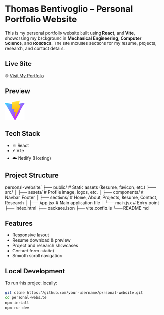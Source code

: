 # Thomas Bentivoglio – Personal Portfolio Website

This is my personal portfolio website built using **React**, and **Vite**, showcasing my background in **Mechanical Engineering**, **Computer Science**, and **Robotics**. The site includes sections for my resume, projects, research, and contact details.

## Live Site

🌐 [Visit My Portfolio](http://www.thomasentivoglio.me)

## Preview

![screenshot](./public/vite.svg) <!-- Replace with actual screenshot path if needed -->

## Tech Stack

- ⚛️ React
- ⚡ Vite
- ☁️ Netlify (Hosting)

## Project Structure
personal-website/
├── public/                     # Static assets (Resume, favicon, etc.)
├── src/
│   ├── assets/                 # Profile image, logos, etc.
│   ├── components/             # Navbar, Footer
│   ├── sections/               # Home, About, Projects, Resume, Contact, Research
│   ├── App.jsx                 # Main application file
│   └── main.jsx                # Entry point
├── index.html
├── package.json
├── vite.config.js
└── README.md

##  Features

-  Responsive layout
-  Resume download & preview
-  Project and research showcases
-  Contact form (static)
-  Smooth scroll navigation

##  Local Development

To run this project locally:

```bash
git clone https://github.com/your-username/personal-website.git
cd personal-website
npm install
npm run dev
